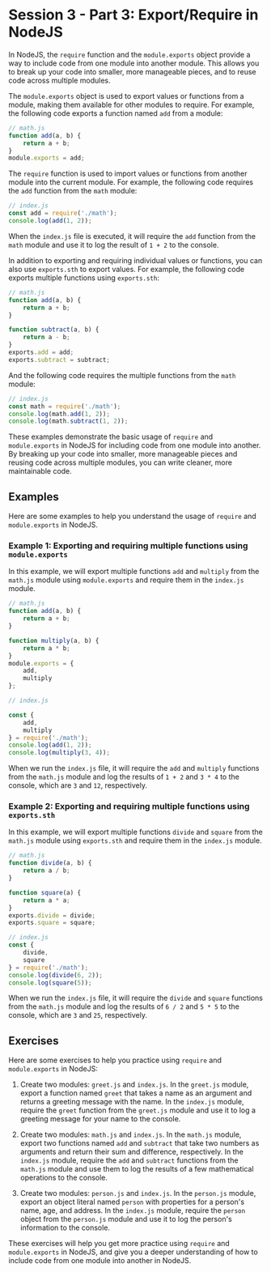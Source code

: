 # Session 3 - Part 3: Export/Require in NodeJS

In NodeJS, the `require` function and the `module.exports` object provide a way to include code from one module into another module. This allows you to break up your code into smaller, more manageable pieces, and to reuse code across multiple modules.

The `module.exports` object is used to export values or functions from a module, making them available for other modules to require. For example, the following code exports a function named `add` from a module:

```js
// math.js 
function add(a, b) {
	return a + b;
}
module.exports = add;
```

The `require` function is used to import values or functions from another module into the current module. For example, the following code requires the `add` function from the `math` module:

```js
// index.js
const add = require('./math');
console.log(add(1, 2));
```

When the `index.js` file is executed, it will require the `add` function from the `math` module and use it to log the result of `1 + 2` to the console.

In addition to exporting and requiring individual values or functions, you can also use `exports.sth` to export values. For example, the following code exports multiple functions using `exports.sth`:

```js
// math.js  
function add(a, b) {
	return a + b;
}

function subtract(a, b) {
	return a - b;
}
exports.add = add;
exports.subtract = subtract;
```

And the following code requires the multiple functions from the `math` module:

```js
// index.js
const math = require('./math');
console.log(math.add(1, 2));
console.log(math.subtract(1, 2));
```

These examples demonstrate the basic usage of `require` and `module.exports` in NodeJS for including code from one module into another. By breaking up your code into smaller, more manageable pieces and reusing code across multiple modules, you can write cleaner, more maintainable code.


## Examples

Here are some examples to help you understand the usage of `require` and `module.exports` in NodeJS.

### Example 1: Exporting and requiring multiple functions using `module.exports`

In this example, we will export multiple functions `add` and `multiply` from the `math.js` module using `module.exports` and require them in the `index.js` module.

```js
// math.js 
function add(a, b) {
	return a + b;
}

function multiply(a, b) {
	return a * b;
}
module.exports = {
	add,
	multiply
};
```

```js
// index.js

const {
	add,
	multiply
} = require('./math');
console.log(add(1, 2));
console.log(multiply(3, 4));
```

When we run the `index.js` file, it will require the `add` and `multiply` functions from the `math.js` module and log the results of `1 + 2` and `3 * 4` to the console, which are `3` and `12`, respectively.

### Example 2: Exporting and requiring multiple functions using `exports.sth`

In this example, we will export multiple functions `divide` and `square` from the `math.js` module using `exports.sth` and require them in the `index.js` module.

```js
// math.js  
function divide(a, b) {
	return a / b;
}

function square(a) {
	return a * a;
}
exports.divide = divide;
exports.square = square;
```

```js
// index.js 
const {
	divide,
	square
} = require('./math');
console.log(divide(6, 2));
console.log(square(5));
```

When we run the `index.js` file, it will require the `divide` and `square` functions from the `math.js` module and log the results of `6 / 2` and `5 * 5` to the console, which are `3` and `25`, respectively.

## Exercises

Here are some exercises to help you practice using `require` and `module.exports` in NodeJS:

1.  Create two modules: `greet.js` and `index.js`. In the `greet.js` module, export a function named `greet` that takes a name as an argument and returns a greeting message with the name. In the `index.js` module, require the `greet` function from the `greet.js` module and use it to log a greeting message for your name to the console.
    
2.  Create two modules: `math.js` and `index.js`. In the `math.js` module, export two functions named `add` and `subtract` that take two numbers as arguments and return their sum and difference, respectively. In the `index.js` module, require the `add` and `subtract` functions from the `math.js` module and use them to log the results of a few mathematical operations to the console.
    
3.  Create two modules: `person.js` and `index.js`. In the `person.js` module, export an object literal named `person` with properties for a person's name, age, and address. In the `index.js` module, require the `person` object from the `person.js` module and use it to log the person's information to the console.
    

These exercises will help you get more practice using `require` and `module.exports` in NodeJS, and give you a deeper understanding of how to include code from one module into another in NodeJS.
